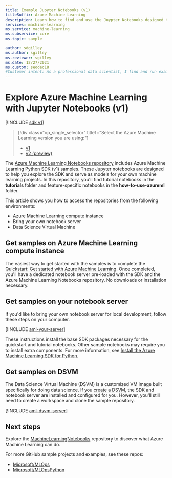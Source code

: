 ```yaml
---
title: Example Jupyter Notebooks (v1)
titleSuffix: Azure Machine Learning
description: Learn how to find and use the Juypter Notebooks designed to help you explore the SDK (v1) and serve as models for your own machine learning projects.
services: machine-learning
ms.service: machine-learning
ms.subservice: core
ms.topic: sample

author: sdgilley
ms.author: sgilley
ms.reviewer: sgilley
ms.date: 12/27/2021
ms.custom: seodec18
#Customer intent: As a professional data scientist, I find and run example Jupyter Notebooks for Azure Machine Learning.
---
```


# Explore Azure Machine Learning with Jupyter Notebooks (v1)

[!INCLUDE [sdk v1](../../../includes/machine-learning-sdk-v1.md)]
> [!div class="op_single_selector" title1="Select the Azure Machine Learning version you are using:"]
> * [v1](<samples-notebooks-v1.md>)
> * [v2 (preview)](../samples-notebooks.md)

The [Azure Machine Learning Notebooks repository](https://github.com/azure/machinelearningnotebooks) includes Azure Machine Learning Python SDK (v1) samples. These Jupyter notebooks are designed to help you explore the SDK and serve as models for your own machine learning projects.  In this repository, you'll find tutorial notebooks in the **tutorials** folder and feature-specific notebooks in the **how-to-use-azureml** folder.

This article shows you how to access the repositories from the following environments:

- Azure Machine Learning compute instance
- Bring your own notebook server
- Data Science Virtual Machine


## Get samples on Azure Machine Learning compute instance

The easiest way to get started with the samples is to complete the [Quickstart: Get started with Azure Machine Learning](../quickstart-create-resources.md). Once completed, you'll have a dedicated notebook server pre-loaded with the SDK and the Azure Machine Learning Notebooks repository. No downloads or installation necessary.

## Get samples on your notebook server

If you'd like to bring your own notebook server for local development, follow these steps on your computer.

[!INCLUDE [aml-your-server](../../../includes/aml-your-server.md)]

These instructions install the base SDK packages necessary for the quickstart and tutorial notebooks. Other sample notebooks may require you to install extra components. For more information, see [Install the Azure Machine Learning SDK for Python](/python/api/overview/azure/ml/install).

## Get samples on DSVM

The Data Science Virtual Machine (DSVM) is a customized VM image built specifically for doing data science. If you [create a DSVM](how-to-configure-environment.md#dsvm), the SDK and notebook server are installed and configured for you. However, you'll still need to create a workspace and clone the sample repository.

[!INCLUDE [aml-dsvm-server](../../../includes/aml-dsvm-server.md)]

## Next steps

Explore the [MachineLearningNotebooks](https://github.com/Azure/MachineLearningNotebooks) repository to discover what Azure Machine Learning can do.

For more GitHub sample projects and examples, see these repos:
+ [Microsoft/MLOps](https://github.com/Microsoft/MLOps)
+ [Microsoft/MLOpsPython](https://github.com/microsoft/MLOpsPython)

